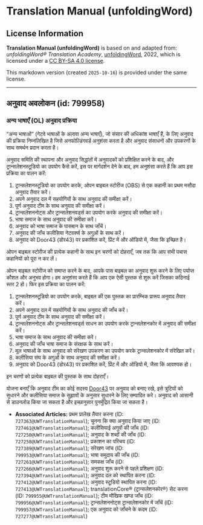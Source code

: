 # Translation Manual (unfoldingWord)

## License Information

**Translation Manual (unfoldingWord)** is based on and adapted from: _unfoldingWord® Translation Academy_, [unfoldingWord](https://unfoldingword.org/utw), 2022, which is licensed under a [CC BY-SA 4.0 license](https://creativecommons.org/licenses/by-sa/4.0/legalcode.en).

This markdown version (created `2025-10-16`) is provided under the same license.



--------------------------------

## अनुवाद अवलोकन (id: 799958)

### अन्य भाषाएँ (OL) अनुवाद प्रक्रिया

“अन्य भाषाओं” (गेटवे भाषाओं के अलावा अन्य भाषाएँ), जो संसार की अधिकांश भाषाएँ हैं, के लिए अनुवाद की प्रक्रिया निम्नलिखित है जिसे अनफोल्डिंगवर्ड अनुशंसा करता है और अनुवाद संसाधनों और उपकरणों के साथ समर्थन प्रदान करता है।

अनुवाद समिति की स्थापना और अनुवाद सिद्धांतों में अनुवादकों को प्रशिक्षित करने के बाद, और ट्रान्सलेशनस्टूडियो का उपयोग कैसे करें, इस पर मार्गदर्शन देने के बाद, हम अनुशंसा करते हैं कि आप इस प्रक्रिया का पालन करें:

1. ट्रान्सलेशनस्टूडियो का उपयोग करके, ओपन बाइबल स्टोरीज (OBS) से एक कहानी का प्रथम मसौदा अनुवाद तैयार करें।
2. अपने अनुवाद दल में सहयोगियों के साथ अनुवाद की समीक्षा करें।
3. पूर्ण अनुवाद टीम के साथ अनुवाद की समीक्षा करें।
4. ट्रान्सलेशननोट्स और ट्रान्सलेशनवर्ड्स का उपयोग करके अनुवाद की समीक्षा करें।
5. भाषा समाज के साथ अनुवाद की समीक्षा करें।
6. अनुवाद को भाषा समाज के पासबान के साथ जाँचें।
7. अनुवाद की जाँच कलीसिया नेटवर्क्स के अगुओं के साथ करें।
8. अनुवाद को Door43 (डोर43\) पर प्रकाशित करें, प्रिंट में और ऑडियो में, जैसा कि इच्छित है।

ओपन बाइबल स्टोरीज की प्रत्येक कहानी के साथ इन चरणों को दोहराएँ, जब तक कि आप सभी पचास कहानियों को पूरा न कर लें।

ओपन बाइबल स्टोरीज को समाप्त करने के बाद, आपके पास बाइबल का अनुवाद शुरू करने के लिए पर्याप्त कौशल और अनुभव होगा। हम अनुशंसा करते हैं कि आप एक ऐसी पुस्तक से शुरू करें जिसका कठिनाई स्तर 2 हो। फिर इस प्रक्रिया का पालन करें:

1. ट्रान्सलेशनस्टूडियो का उपयोग करके, बाइबल की एक पुस्तक का प्रारम्भिक प्रारूप अनुवाद तैयार करें।
2. अपने अनुवाद दल में सहयोगियों के साथ अनुवाद की जाँच करें।
3. पूर्ण अनुवाद टीम के साथ अनुवाद की समीक्षा करें।
4. ट्रान्सलेशननोट्स और ट्रान्सलेशनवर्ड्स साधन का उपयोग करके ट्रान्सलेशनकोर में अनुवाद की समीक्षा करें।
5. भाषा समाज के साथ अनुवाद की समीक्षा करें।
6. अनुवाद की जाँच भाषा समाज के संरक्षक के साथ करें।
7. मूल भाषाओं के साथ अनुवाद को संरेखण उपकरण का उपयोग करके ट्रान्सलेशनकोर में संरेखित करें।
8. कलीसिया संघ के अगुओं के साथ अनुवाद की समीक्षा करें।
9. अनुवाद को Door43 (डोर43\) पर प्रकाशित करें, प्रिंट में और ऑडियो में, जैसा कि आवश्यक हो।

इन चरणों को प्रत्येक बाइबल की पुस्तक के साथ दोहराएँ।

योजना बनाएँ कि अनुवाद टीम का कोई सदस्य [Door43](https://git.door43.org) पर अनुवाद को बनाए रखे, इसे त्रुटियों को सुधारने और कलीसिया समाज के सुझावों के अनुसार सुधारने के लिए सम्पादित करे। अनुवाद को आसानी से डाउनलोड किया जा सकता है और इच्छानुसार पुनर्मुद्रित किया जा सकता है।

* **Associated Articles:** प्रथम प्रालेख तैयार करना (ID: `727363@UWTranslationManual`); चुनना कि क्या अनुवाद किया जाए (ID: `727461@UWTranslationManual`); कलीसियाई अगुवों की जाँच (ID: `727250@UWTranslationManual`); अनुवाद के शब्दों की जाँच (ID: `727258@UWTranslationManual`); प्रकाशन का परिचय (ID: `727389@UWTranslationManual`); संरेखण जांच (ID: `799953@UWTranslationManual`); भाषा समुदाय की जाँच (ID: `727261@UWTranslationManual`); समकक्ष जाँच (ID: `727266@UWTranslationManual`); अनुवाद शुरू करने से पहले प्रशिक्षण (ID: `727394@UWTranslationManual`); अनुवाद दल को स्थापित करना (ID: `727412@UWTranslationManual`); अनुवाद स्टूडियो स्थापित करना (ID: `727413@UWTranslationManual`);  translationCore® (ट्रान्सलेशनकोर®) सेट करना (ID: `799955@UWTranslationManual`); टीम मौखिक खण्ड जाँच  (ID: `799956@UWTranslationManual`); ट्रान्सलेशननोट्स ट्रान्सलेशनकोर में जाँचें (ID: `799957@UWTranslationManual`); एक अनुवाद को जाँचने के कदम (ID: `727277@UWTranslationManual`)

